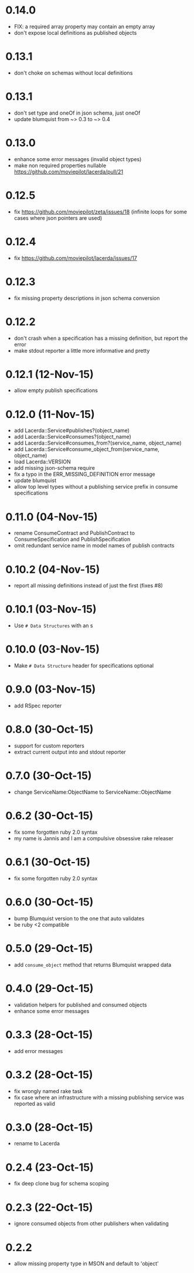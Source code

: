 # 0.14.0
- FIX: a required array property may contain an empty array
- don't expose local definitions as published objects

# 0.13.1
- don't choke on schemas without local definitions

# 0.13.1
- don't set type and oneOf in json schema, just oneOf
- update blumquist from ~> 0.3 to ~> 0.4

# 0.13.0
- enhance some error messages (invalid object types)
- make non required properties nullable https://github.com/moviepilot/lacerda/pull/21

# 0.12.5
- fix https://github.com/moviepilot/zeta/issues/18 (infinite loops
  for some cases where json pointers are used)

# 0.12.4
- fix https://github.com/moviepilot/lacerda/issues/17

# 0.12.3
- fix missing property descriptions in json schema conversion

# 0.12.2
- don't crash when a specification has a missing definition, but report the error
- make stdout reporter a little more informative and pretty

# 0.12.1 (12-Nov-15)
- allow empty publish specifications

# 0.12.0 (11-Nov-15)
- add Lacerda::Service#publishes?(object_name)
- add Lacerda::Service#consumes?(object_name)
- add Lacerda::Service#consumes_from?(service_name, object_name)
- add Lacerda::Service#consume_object_from(service_name, object_name)
- load Lacerda::VERSION
- add missing json-schema require
- fix a typo in the ERR_MISSING_DEFINITION error message
- update blumquist
- allow top level types without a publishing service prefix in consume specifications

# 0.11.0 (04-Nov-15)
- rename ConsumeContract and PublishContract to ConsumeSpecification and PublishSpecification
- omit redundant service name in model names of publish contracts

# 0.10.2 (04-Nov-15)
- report all missing definitions instead of just the first (fixes #8)

# 0.10.1 (03-Nov-15)
- Use `# Data Structures` with an s

# 0.10.0 (03-Nov-15)
- Make `# Data Structure` header for specifications optional

# 0.9.0 (03-Nov-15)
- add RSpec reporter

# 0.8.0 (30-Oct-15)
- support for custom reporters
- extract current output into and stdout reporter

# 0.7.0 (30-Oct-15)
- change ServiceName:ObjectName to ServiceName::ObjectName

# 0.6.2 (30-Oct-15)
- fix some forgotten ruby 2.0 syntax
- my name is Jannis and I am a compulsive obsessive rake releaser

# 0.6.1 (30-Oct-15)
- fix some forgotten ruby 2.0 syntax

# 0.6.0 (30-Oct-15)
- bump Blumquist version to the one that auto validates
- be ruby <2 compatible

# 0.5.0 (29-Oct-15)
- add `consume_object` method that returns Blumquist wrapped data

# 0.4.0 (29-Oct-15)
- validation helpers for published and consumed objects
- enhance some error messages

# 0.3.3 (28-Oct-15)
- add error messages

# 0.3.2 (28-Oct-15)
- fix wrongly named rake task
- fix case where an infrastructure with a missing publishing service was reported as valid

# 0.3.0 (28-Oct-15)
- rename to Lacerda

# 0.2.4 (23-Oct-15)
- fix deep clone bug for schema scoping

# 0.2.3 (22-Oct-15)
- ignore consumed objects from other publishers when validating

# 0.2.2
- allow missing property type in MSON and default to 'object'
